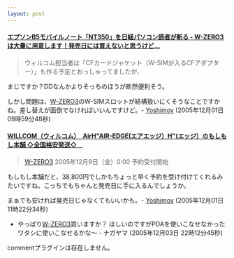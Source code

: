 ```yaml
---
layout: post
---
```

<h4><a href="http://d.hatena.ne.jp/nikkeipc/20051130/1133319478">エプソンB5モバイルノート「NT350」を日経パソコン読者が斬る - W-ZERO3は大量に用意します！発売日には買えないと思うけど…</a></h4>
<blockquote><p>ウィルコム担当者は「CFカードジャケット（W-SIMが入るCFアダプター）」も作る予定とおっしゃってましたが、</p>
</blockquote>
<p>まじですか？DDなんかよりそっちのほうが断然便利そう。</p>
<p>しかし問題は、<a href="/?page=SHARP+WS003SH" class="wikipage">W-ZERO3</a>のW-SIMスロットが結構扱いにくそうなことですかね。差し替えが面倒でなければいいんですけど。- <a href="/?page=Yoshimov" class="wikipage">Yoshimov</a> (2005年12月01日 09時59分48秒)</p>
<h4><a href="http://www.moshimoshihonpo.com/w03.htm">WILLCOM（ウィルコム）　AirH&quot;AIR-EDGE(エアエッジ）H&quot;(エッジ）のもしもし本舗 ◇全国格安発送◇　</a></h4>
<blockquote><p><a href="/?page=SHARP+WS003SH" class="wikipage">W-ZERO3</a> 2005年12月9日（金）0:00 予約受付開始</p>
</blockquote>
<p>もしもし本舗だと、38,800円でしかもちょっと早く予約を受け付けてくれるみたいですね。こっちでもちゃんと発売日に手に入るんでしょうか。</p>
<p>まぁでも安ければ発売日じゃなくてもいいかも。- <a href="/?page=Yoshimov" class="wikipage">Yoshimov</a> (2005年12月01日 11時22分34秒)</p>
<ul>
<li>やっぱり<a href="/?page=SHARP+WS003SH" class="wikipage">W-ZERO3</a>買いますか？ ほしいのですがPDAを使いこなせなかったワタシに使いこなせるかな〜 - ナガヤマ (2005年12月03日 22時12分45秒)</li>
</ul>
<p><span class="error">commentプラグインは存在しません。</span> </p>
